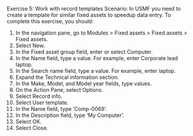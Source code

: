 Exercise 5: Work with record templates
Scenario: In USMF you need to create a template for similar fixed assets to speedup data entry.
To complete this exercise, you should:
1.	In the navigation pane, go to Modules > Fixed assets > Fixed assets > Fixed assets.
2.	Select New.
3.	In the Fixed asset group field, enter or select Computer.
4.	In the Name field, type a value. For example, enter Corporate lead laptop.
5.	In the Search name field, type a value. For example, enter laptop.
6.	Expand the Technical information section.
7.	In the Make, Model, and Model year fields, type values.
8.	On the Action Pane, select Options.
9.	Select Record info.
10.	Select User template.
11.	In the Name field, type ‘Comp-0069’.
12.	In the Description field, type ‘My Computer’.
13.	Select OK.
14.	Select Close.
